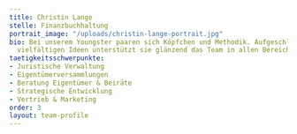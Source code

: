```yaml
---
title: Christin Lange
stelle: Finanzbuchhaltung
portrait_image: "/uploads/christin-lange-portrait.jpg"
bio: Bei unserem Youngster paaren sich Köpfchen und Methodik. Aufgeschlossen und mit
  vielfältigen Ideen unterstützt sie glänzend das Team in allen Bereichen.
taetigkeitsschwerpunkte:
- Juristische Verwaltung
- Eigentümerversammlungen
- Beratung Eigentümer & Beiräte
- Strategische Entwicklung
- Vertrieb & Marketing
order: 3
layout: team-profile
---
```


